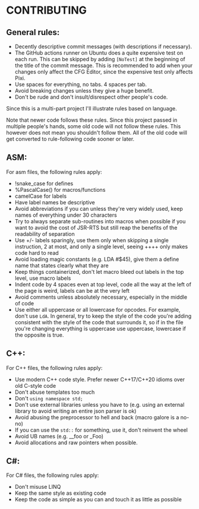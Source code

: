 # CONTRIBUTING

## General rules:

- Decently descriptive commit messages (with descriptions if necessary).
- The GitHub actions runner on Ubuntu does a quite expensive test on each run. This can be skipped by adding `[NoTest]` at the beginning of the title of the commit message. This is recommended to add when your changes only affect the CFG Editor, since the expensive test only affects Pixi.
- Use spaces for everything, no tabs. 4 spaces per tab.
- Avoid breaking changes unless they give a huge benefit.
- Don't be rude and don't insult/disrespect other people's code.

Since this is a multi-part project I'll illustrate rules based on language.

Note that newer code follows these rules. 
Since this project passed in multiple people's hands, some old code will not follow these rules.
This however does not mean you shouldn't follow them. 
All of the old code will get converted to rule-following code sooner or later.

## ASM:

For asm files, the following rules apply:

- !snake_case for defines
- %PascalCase() for macros/functions
- camelCase for labels
- Have label names be descriptive
- Avoid abbreviations if you can unless they're very widely used, keep names of everything under 30 characters
- Try to always separate sub-routines into macros when possible if you want to avoid the cost of JSR-RTS but still reap the benefits of the readability of separation
- Use +/- labels sparingly, use them only when skipping a single instruction, 2 at most, and only a single level, seeing ++++ only makes code hard to read
- Avoid loading magic constants (e.g. LDA #$45), give them a define name that states clearly what they are
- Keep things containerized, don't let macro bleed out labels in the top level, use macro labels
- Indent code by 4 spaces even at top level, code all the way at the left of the page is weird, labels can be at the very left
- Avoid comments unless absolutely necessary, especially in the middle of code
- Use either all uppercase or all lowercase for opcodes. For example, don't use `LdA`. In general, try to keep the style of the code you're adding consistent with the style of the code that surrounds it, so if in the file you're changing everything is uppercase use uppercase, lowercase if the opposite is true.

## C++:

For C++ files, the following rules apply:

- Use modern C++ code style. Prefer newer C++17/C++20 idioms over old C-style code
- Don't abuse templates too much
- Don't `using namespace std;`
- Don't use external libraries unless you have to (e.g. using an external library to avoid writing an entire json parser is ok)
- Avoid abusing the preprocessor to hell and back (macro galore is a no-no)
- If you can use the `std::` for something, use it, don't reinvent the wheel
- Avoid UB names (e.g. __foo or _Foo)
- Avoid allocations and raw pointers when possible.
## C#:

For C# files, the following rules apply:

- Don't misuse LINQ
- Keep the same style as existing code
- Keep the code as simple as you can and touch it as little as possible
